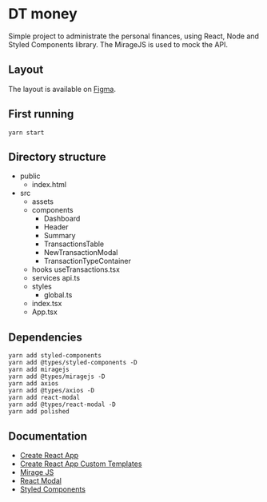 # DT money
Simple project to administrate the personal finances, using React, Node and Styled Components library. The MirageJS is used to mock the API.

## Layout
The layout is available on [Figma](https://www.figma.com/file/0xmu9mj2TJYoIOubBFWsk5/dtmoney-Ignite-(Copy)?node-id=0%3A1).

## First running
```
yarn start
```

## Directory structure
- public
    - index.html
- src
    - assets
    - components
        - Dashboard
        - Header
        - Summary
        - TransactionsTable
        - NewTransactionModal
        - TransactionTypeContainer
    - hooks
        useTransactions.tsx
    - services
        api.ts
    - styles
        - global.ts
    - index.tsx
    - App.tsx

## Dependencies
```
yarn add styled-components
yarn add @types/styled-components -D
yarn add miragejs
yarn add @types/miragejs -D
yarn add axios
yarn add @types/axios -D
yarn add react-modal
yarn add @types/react-modal -D
yarn add polished
```

## Documentation
* [Create React App](https://create-react-app.dev/docs/getting-started/)
* [Create React App Custom Templates](https://create-react-app.dev/docs/custom-templates/)
* [Mirage JS](https://miragejs.com/docs/getting-started/introduction/)
* [React Modal](https://github.com/reactjs/react-modal)
* [Styled Components](https://styled-components.com/docs/api#typescript)